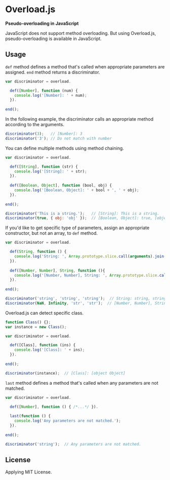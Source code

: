 # Overload.js

**Pseudo-overloading in JavaScript**

JavaScript does not support method overloading. But using Overload.js, pseudo-overloading is available in JavaScript.

## Usage

`def` method defines a method that's called when appropriate parameters are assigned. `end` method returns a discriminator.

```js
var discriminator = overload.

  def([Number], function (num) {
    console.log('[Number]: ' + num);
  }).
  
end();
```

In the following example, the discriminator calls an appropriate method according to the arguments.

```js
discriminator(3);   // [Number]: 3
discriminator('3'); // Do not match with number
```

You can define multiple methods using method chaining.

```js
var discriminator = overload.

  def([String], function (str) {
    console.log('[String]: ' + str);  
  }).
  
  def([Boolean, Object], function (bool, obj) {
    console.log('[Boolean, Object]: ' + bool + ', ' + obj);
  }).
  
end();

discriminator('This is a string.');   // [String]: This is a string.
discriminator(true, { obj: 'obj' });  // [Boolean, Object]: true, [object Object]
```

If you'd like to get specific type of parameters, assign an appropriate constructor, but not an array, to `def` method.

```js
var discriminator = overload.

  def(String, function () {
    console.log('String: ', Array.prototype.slice.call(arguments).join(', '));
  }).
  
  def([Number, Number], String, function (){
    console.log('[Number, Number], String: ', Array.prototype.slice.call(arguments).join(', '));
  }).
  
end();

discriminator('string', 'string', 'string');  // String: string, string, string
discriminator(NaN, Infinity, 'str', 'str');  // [Number, Number], String: NaN, Infinity, str, str
```

Overload.js can detect specific class.

```js
function Class() {};
var instance = new Class();

var discriminator = overload.

  def([Class], function (ins) {
    console.log('[Class]: ' + ins);
  }).
  
end();

discriminator(instance);  // [Class]: [object Object]
```

`last` method defines a method that's called when any parameters are not matched.

```js
var discriminator = overload.

  def([Number], function () { /*...*/ }).
  
  last(function () {
    console.log('Any parameters are not matched.');
  }).
  
end();

discriminator('string');  // Any parameters are not matched.
```

## License

Applying MIT License.